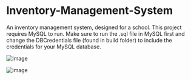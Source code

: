 # Inventory-Management-System
An inventory management system, designed for a school. This project requires MySQL to run. 
Make sure to run the .sql file in MySQL first and change the DBCredentials file (found in build folder) to include the credentials for your MySQL database.

![image](https://github.com/Sopherior/Inventory-Management-System/assets/68802489/cc8ca045-a1d3-4924-b25b-26279ad3e87b)

![image](https://github.com/Sopherior/Inventory-Management-System/assets/68802489/c340a82f-ab1b-40c5-947e-606914e31f8c)



